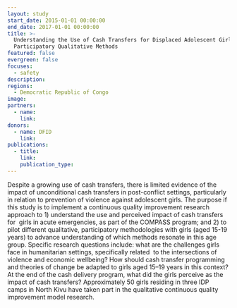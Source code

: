 ```yaml
---
layout: study
start_date: 2015-01-01 00:00:00
end_date: 2017-01-01 00:00:00
title: >-
  Understanding the Use of Cash Transfers for Displaced Adolescent Girls through
  Participatory Qualitative Methods
featured: false
evergreen: false
focuses:
  - safety
description:
regions:
  - Democratic Republic of Congo
image:
partners:
  - name:
    link:
donors:
  - name: DFID
    link:
publications:
  - title:
    link:
    publication_type:
---
```


Despite a growing use of cash transfers, there is limited evidence of the impact of unconditional cash transfers in post-conflict settings, particularly in relation to prevention of violence against adolescent girls. The purpose if this study is to implement a continuous quality improvement research approach to 1) understand the use and perceived impact of cash transfers for&nbsp; girls in acute emergencies, as part of the COMPASS program; and 2) to pilot different qualitative, participatory methodologies with girls (aged 15-19 years) to advance understanding of which methods resonate in this age group. Specific research questions include: what are the challenges girls face in humanitarian settings, specifically related&nbsp; to the intersections of violence and economic wellbeing? How should cash transfer programming and theories of change be adapted to girls aged 15–19 years in this context? At the end of the cash delivery program, what did the girls perceive as the impact of cash transfers? Approximately 50 girls residing in three IDP camps in North Kivu have taken part in the qualitative continuous quality improvement model research.